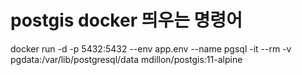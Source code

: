 # postgis docker 띄우는 명령어

docker run -d -p 5432:5432 --env app.env --name pgsql -it --rm -v pgdata:/var/lib/postgresql/data mdillon/postgis:11-alpine
